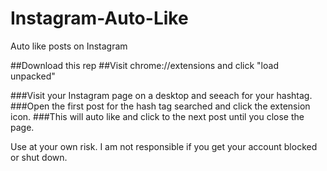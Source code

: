 # Instagram-Auto-Like
Auto like posts on Instagram

##Download this rep
##Visit chrome://extensions and click "load unpacked"

###Visit your Instagram page on a desktop and seeach for your hashtag.
###Open the first post for the hash tag searched and click the extension icon. 
###This will auto like and click to the next post until you close the page.

Use at your own risk. I am not responsible if you get your account blocked or shut down.

